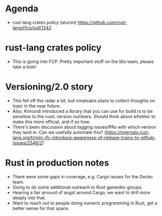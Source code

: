 # Agenda

- rust-lang crates policy (aturon)
  https://github.com/rust-lang/rfcs/pull/1242

# rust-lang crates policy

- This is going into FCP. Pretty important stuff on the libs team, please take a look!

# Versioning/2.0 story

- This fell off the radar a bit, but nmatsakis plans to collect thoughts on topic in the near future.
- Also, Kimundi introduced a library that you can use for build.rs to be sensitive to the rustc version numbers. Should think about whether to make this more official, and if so how.
- There's been discussion about tagging issues/PRs with which version they land in. Can we usefully automate this? (https://internals.rust-lang.org/t/mini-rfc-introduce-awareness-of-release-trains-to-github-issues/2546/2)

# Rust in production notes

- There were some gaps in coverage, e.g. Cargo issues for the Gecko team.
- Going to do some additional outreach to Rust gamedev groups.
- Hearing a fair amount of angst around Cargo; we want to drill more deeply into that.
- Want to reach out to people doing numeric programming in Rust, get a better sense for that space.
